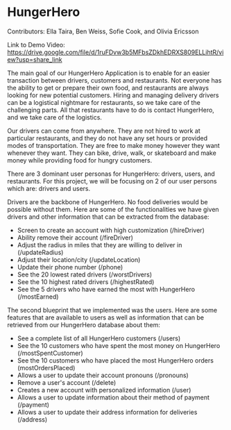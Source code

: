 # HungerHero
Contributors: Ella Taira, Ben Weiss, Sofie Cook, and Olivia Ericsson

Link to Demo Video: https://drive.google.com/file/d/1ruFDvw3b5MFbsZDkhEDRXS809ELLihtR/view?usp=share_link 

The main goal of our HungerHero Application is to enable for an easier transaction between drivers, customers and restaurants. Not everyone has the ability to get or prepare their own food, and restaurants are always looking for new potential customers. Hiring and managing delivery drivers can be a logistical nightmare for restaurants, so we take care of the challenging parts. All that restaurants have to do is contact HungerHero, and we take care of the logistics. 

Our drivers can come from anywhere. They are not hired to work at particular restaurants, and they do not have any set hours or provided modes of transportation. They are free to make money however they want whenever they want. They can bike, drive, walk, or skateboard and make money while providing food for hungry customers.

There are 3 dominant user personas for HungerHero: drivers, users, and restaurants. For this project, we will be focusing on 2 of our user persons which are: drivers and users. 

Drivers are the backbone of HungerHero. No food deliveries would be possible without them. Here are some of the functionalities we have given drivers and other information that can be extracted from the database:

- Screen to create an account with high customization (/hireDriver)
- Ability remove their account (/fireDriver)
- Adjust the radius in miles that they are willing to deliver in (/updateRadius)
- Adjust their location/city (/updateLocation)
- Update their phone number (/phone)
- See the 20 lowest rated drivers (/worstDrivers)
- See the 10 highest rated drivers (/highestRated)
- See the 5 drivers who have earned the most with HungerHero (/mostEarned)

The second blueprint that we implemented was the users. Here are some features that are available to users as well as information that can be retrieved from our HungerHero database about them:

- See a complete list of all HungerHero customers (/users)
- See the 10 customers who have spent the most money on HungerHero (/mostSpentCustomer)
- See the 10 customers who have placed the most HungerHero orders (mostOrdersPlaced)
- Allows a user to update their account pronouns (/pronouns)
- Remove a user's account (/delete)
- Creates a new account with personalized information (/user)
- Allows a user to update information about their method of payment (/payment)
- Allows a user to update their address information for deliveries (/address)



